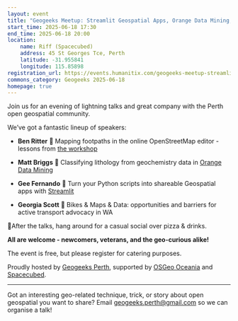```yaml
---
layout: event
title: "Geogeeks Meetup: Streamlit Geospatial Apps, Orange Data Mining, and Mapping Footpaths in OSM"
start_time: 2025-06-18 17:30
end_time: 2025-06-18 20:00
location:
    name: Riff (Spacecubed)
    address: 45 St Georges Tce, Perth
    latitude: -31.955841
    longitude: 115.85898
registration_url: https://events.humanitix.com/geogeeks-meetup-streamlit-orange-footpath
commons_category: Geogeeks 2025-06-18
homepage: true
---
```


Join us for an evening of lightning talks and great company with the Perth open geospatial community.

We’ve got a fantastic lineup of speakers:

- **Ben Ritter** 🎤 Mapping footpaths in the online OpenStreetMap editor - lessons from [the workshop](https://tasks.smartcitiestransport.com/projects/73)

- **Matt Briggs** 🎤 Classifying lithology from geochemistry data in [Orange Data Mining](https://orangedatamining.com/)

- **Gee Fernando** 🎤 Turn your Python scripts into shareable Geospatial apps with [Streamlit](https://streamlit.io/)

- **Georgia Scott** 🎤 Bikes & Maps & Data: opportunities and barriers for active transport advocacy in WA

🍕After the talks, hang around for a casual social over pizza & drinks.

**All are welcome - newcomers, veterans, and the geo-curious alike!**

The event is free, but please register for catering purposes.

Proudly hosted by [Geogeeks Perth][geogeeks], supported by [OSGeo Oceania][osgeo] and [Spacecubed][spacecubed].

---

Got an interesting geo-related technique, trick, or story about open geospatial you want to share? Email [geogeeks.perth@gmail.com](mailto:geogeeks.perth@gmail.com) so we can organise a talk!

[geogeeks]: https://geogeeks.org
[osgeo]: https://osgeo-oceania.org/
[spacecubed]: https://spacecubed.com/
